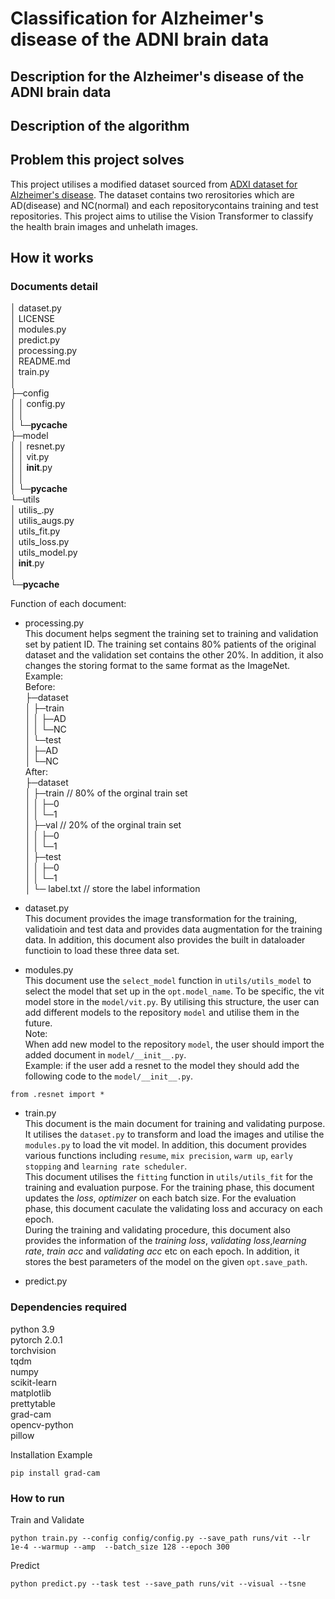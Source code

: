 # Classification for Alzheimer's disease of the ADNI brain data

## Description for the Alzheimer's disease of the ADNI brain data

## Description of the algorithm

## Problem this project solves
This project utilises a modified dataset sourced from [ADXI dataset for Alzheimer's disease](https://adni.loni.usc.edu/). The dataset contains two rerositories which are AD(disease) and NC(normal) and each repositorycontains training and test repositories. This project aims to utilise the Vision Transformer to classify the health brain images and unhelath images.

## How it works
### Documents detail
│  dataset.py  
│  LICENSE  
│  modules.py  
│  predict.py  
│  processing.py  
│  README.md  
│  train.py  
│     
├─config  
│  │  config.py  
│  │  
│  └─__pycache__  
├─model  
│  │  resnet.py  
│  │  vit.py  
│  │  __init__.py  
│  │  
│  └─__pycache__  
└─utils  
    │  utilis_.py  
    │  utilis_augs.py  
    │  utils_fit.py  
    │  utils_loss.py  
    │  utils_model.py  
    │  __init__.py  
    │  
    └─__pycache__  

Function of each document:
* processing.py  
This document helps segment the training set to training and validation set by patient ID. The training set contains 80% patients of the original dataset and the validation set contains the other 20%. In addition, it also changes the storing format to the same format as the ImageNet. 
Example:    
Before:      
├─dataset  
│  ├─train  
│  │  ├─AD  
│  │  └─NC  
│  └─test  
│     ├─AD  
│     └─NC  
After:      
├─dataset   
│  ├─train             // 80% of the orginal train set  
│  │  ├─0  
│  │  └─1  
│  ├─val               // 20% of the orginal train set  
│  │  ├─0  
│  │  └─1  
│  ├─test  
│  │  ├─0  
│  │  └─1  
│  └─ label.txt        // store the label information  

* dataset.py  
This document provides the image transformation for the training, validatioin and test data and provides data augmentation for the training data. In addition, this document also provides the built in dataloader functioin to load these three data set.  
  
* modules.py  
This document use the `select_model` function in `utils/utils_model` to select the model that set up in the `opt.model_name`. To be specific, the vit model store in the `model/vit.py`. By utilising this structure, the user can add different models to the repository `model` and utilise them in the future.  
Note:  
When add new model to the repository `model`, the user should import the added document in `model/__init__.py`.  
Example: if the user add a resnet to the model they should add the following code to the `model/__init__.py`.  
```
from .resnet import *
```
  
* train.py  
This document is the main document for training and validating purpose. It utilises the `dataset.py` to transform and load the images and utilise the `modules.py` to load the vit model. In addition, this document provides various functions including `resume`, `mix precision`, `warm up`, `early stopping` and `learning rate scheduler`.  
This document utilises the `fitting` function in `utils/utils_fit` for the training and evaluation purpose. For the training phase, this document updates the *loss*, *optimizer* on each batch size. For the evaluation phase, this document caculate the validating loss and accuracy on each epoch.  
During the training and validating procedure, this document also provides the information of the *training loss*, *validating loss*,*learning rate*, *train acc* and *validating acc* etc on each epoch. In addition, it stores the best parameters of the model on the given `opt.save_path`.  
  
* predict.py  


### Dependencies required
python 3.9  
pytorch 2.0.1  
torchvision  
tqdm  
numpy  
scikit-learn  
matplotlib  
prettytable  
grad-cam  
opencv-python  
pillow  

Installation Example
```
pip install grad-cam
```
### How to run  
  
Train and Validate  
```
python train.py --config config/config.py --save_path runs/vit --lr 1e-4 --warmup --amp  --batch_size 128 --epoch 300
```

Predict
```
python predict.py --task test --save_path runs/vit --visual --tsne
```
